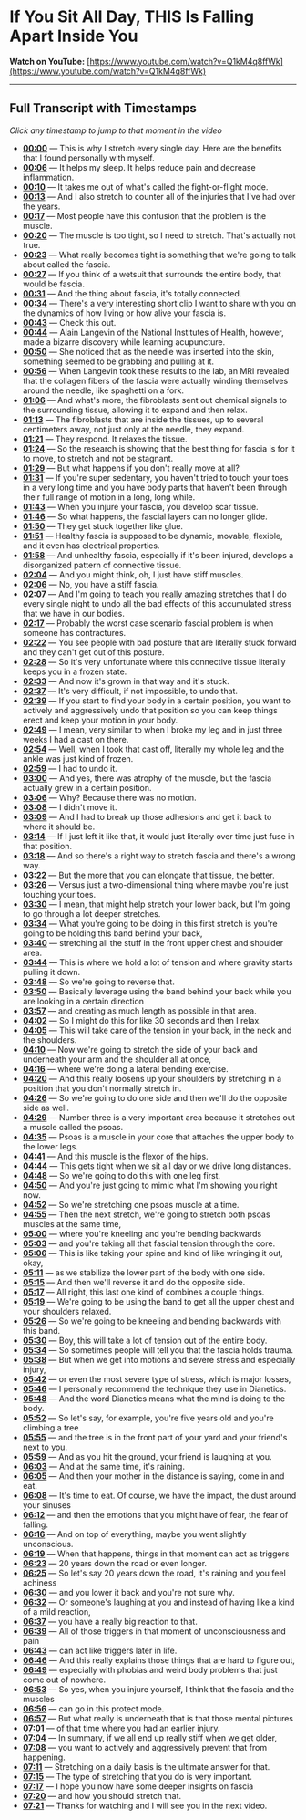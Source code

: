 # If You Sit All Day, THIS Is Falling Apart Inside You

**Watch on YouTube:** [https://www.youtube.com/watch?v=Q1kM4q8ffWk](https://www.youtube.com/watch?v=Q1kM4q8ffWk)

---

## Full Transcript with Timestamps

*Click any timestamp to jump to that moment in the video*

- **[00:00](https://www.youtube.com/watch?v=Q1kM4q8ffWk&t=0s)** — This is why I stretch every single day. Here are the benefits that I found personally with myself.
- **[00:06](https://www.youtube.com/watch?v=Q1kM4q8ffWk&t=6s)** — It helps my sleep. It helps reduce pain and decrease inflammation.
- **[00:10](https://www.youtube.com/watch?v=Q1kM4q8ffWk&t=10s)** — It takes me out of what's called the fight-or-flight mode.
- **[00:13](https://www.youtube.com/watch?v=Q1kM4q8ffWk&t=13s)** — And I also stretch to counter all of the injuries that I've had over the years.
- **[00:17](https://www.youtube.com/watch?v=Q1kM4q8ffWk&t=17s)** — Most people have this confusion that the problem is the muscle.
- **[00:20](https://www.youtube.com/watch?v=Q1kM4q8ffWk&t=20s)** — The muscle is too tight, so I need to stretch. That's actually not true.
- **[00:23](https://www.youtube.com/watch?v=Q1kM4q8ffWk&t=23s)** — What really becomes tight is something that we're going to talk about called the fascia.
- **[00:27](https://www.youtube.com/watch?v=Q1kM4q8ffWk&t=27s)** — If you think of a wetsuit that surrounds the entire body, that would be fascia.
- **[00:31](https://www.youtube.com/watch?v=Q1kM4q8ffWk&t=31s)** — And the thing about fascia, it's totally connected.
- **[00:34](https://www.youtube.com/watch?v=Q1kM4q8ffWk&t=34s)** — There's a very interesting short clip I want to share with you on the dynamics of how living or how alive your fascia is.
- **[00:43](https://www.youtube.com/watch?v=Q1kM4q8ffWk&t=43s)** — Check this out.
- **[00:44](https://www.youtube.com/watch?v=Q1kM4q8ffWk&t=44s)** — Alain Langevin of the National Institutes of Health, however, made a bizarre discovery while learning acupuncture.
- **[00:50](https://www.youtube.com/watch?v=Q1kM4q8ffWk&t=50s)** — She noticed that as the needle was inserted into the skin, something seemed to be grabbing and pulling at it.
- **[00:56](https://www.youtube.com/watch?v=Q1kM4q8ffWk&t=56s)** — When Langevin took these results to the lab, an MRI revealed that the collagen fibers of the fascia were actually winding themselves around the needle, like spaghetti on a fork.
- **[01:06](https://www.youtube.com/watch?v=Q1kM4q8ffWk&t=66s)** — And what's more, the fibroblasts sent out chemical signals to the surrounding tissue, allowing it to expand and then relax.
- **[01:13](https://www.youtube.com/watch?v=Q1kM4q8ffWk&t=73s)** — The fibroblasts that are inside the tissues, up to several centimeters away, not just only at the needle, they expand.
- **[01:21](https://www.youtube.com/watch?v=Q1kM4q8ffWk&t=81s)** — They respond. It relaxes the tissue.
- **[01:24](https://www.youtube.com/watch?v=Q1kM4q8ffWk&t=84s)** — So the research is showing that the best thing for fascia is for it to move, to stretch and not be stagnant.
- **[01:29](https://www.youtube.com/watch?v=Q1kM4q8ffWk&t=89s)** — But what happens if you don't really move at all?
- **[01:31](https://www.youtube.com/watch?v=Q1kM4q8ffWk&t=91s)** — If you're super sedentary, you haven't tried to touch your toes in a very long time and you have body parts that haven't been through their full range of motion in a long, long while.
- **[01:43](https://www.youtube.com/watch?v=Q1kM4q8ffWk&t=103s)** — When you injure your fascia, you develop scar tissue.
- **[01:46](https://www.youtube.com/watch?v=Q1kM4q8ffWk&t=106s)** — So what happens, the fascial layers can no longer glide.
- **[01:50](https://www.youtube.com/watch?v=Q1kM4q8ffWk&t=110s)** — They get stuck together like glue.
- **[01:51](https://www.youtube.com/watch?v=Q1kM4q8ffWk&t=111s)** — Healthy fascia is supposed to be dynamic, movable, flexible, and it even has electrical properties.
- **[01:58](https://www.youtube.com/watch?v=Q1kM4q8ffWk&t=118s)** — And unhealthy fascia, especially if it's been injured, develops a disorganized pattern of connective tissue.
- **[02:04](https://www.youtube.com/watch?v=Q1kM4q8ffWk&t=124s)** — And you might think, oh, I just have stiff muscles.
- **[02:06](https://www.youtube.com/watch?v=Q1kM4q8ffWk&t=126s)** — No, you have a stiff fascia.
- **[02:07](https://www.youtube.com/watch?v=Q1kM4q8ffWk&t=127s)** — And I'm going to teach you really amazing stretches that I do every single night to undo all the bad effects of this accumulated stress that we have in our bodies.
- **[02:17](https://www.youtube.com/watch?v=Q1kM4q8ffWk&t=137s)** — Probably the worst case scenario fascial problem is when someone has contractures.
- **[02:22](https://www.youtube.com/watch?v=Q1kM4q8ffWk&t=142s)** — You see people with bad posture that are literally stuck forward and they can't get out of this posture.
- **[02:28](https://www.youtube.com/watch?v=Q1kM4q8ffWk&t=148s)** — So it's very unfortunate where this connective tissue literally keeps you in a frozen state.
- **[02:33](https://www.youtube.com/watch?v=Q1kM4q8ffWk&t=153s)** — And now it's grown in that way and it's stuck.
- **[02:37](https://www.youtube.com/watch?v=Q1kM4q8ffWk&t=157s)** — It's very difficult, if not impossible, to undo that.
- **[02:39](https://www.youtube.com/watch?v=Q1kM4q8ffWk&t=159s)** — If you start to find your body in a certain position, you want to actively and aggressively undo that position so you can keep things erect and keep your motion in your body.
- **[02:49](https://www.youtube.com/watch?v=Q1kM4q8ffWk&t=169s)** — I mean, very similar to when I broke my leg and in just three weeks I had a cast on there.
- **[02:54](https://www.youtube.com/watch?v=Q1kM4q8ffWk&t=174s)** — Well, when I took that cast off, literally my whole leg and the ankle was just kind of frozen.
- **[02:59](https://www.youtube.com/watch?v=Q1kM4q8ffWk&t=179s)** — I had to undo it.
- **[03:00](https://www.youtube.com/watch?v=Q1kM4q8ffWk&t=180s)** — And yes, there was atrophy of the muscle, but the fascia actually grew in a certain position.
- **[03:06](https://www.youtube.com/watch?v=Q1kM4q8ffWk&t=186s)** — Why? Because there was no motion.
- **[03:08](https://www.youtube.com/watch?v=Q1kM4q8ffWk&t=188s)** — I didn't move it.
- **[03:09](https://www.youtube.com/watch?v=Q1kM4q8ffWk&t=189s)** — And I had to break up those adhesions and get it back to where it should be.
- **[03:14](https://www.youtube.com/watch?v=Q1kM4q8ffWk&t=194s)** — If I just left it like that, it would just literally over time just fuse in that position.
- **[03:18](https://www.youtube.com/watch?v=Q1kM4q8ffWk&t=198s)** — And so there's a right way to stretch fascia and there's a wrong way.
- **[03:22](https://www.youtube.com/watch?v=Q1kM4q8ffWk&t=202s)** — But the more that you can elongate that tissue, the better.
- **[03:26](https://www.youtube.com/watch?v=Q1kM4q8ffWk&t=206s)** — Versus just a two-dimensional thing where maybe you're just touching your toes.
- **[03:30](https://www.youtube.com/watch?v=Q1kM4q8ffWk&t=210s)** — I mean, that might help stretch your lower back, but I'm going to go through a lot deeper stretches.
- **[03:34](https://www.youtube.com/watch?v=Q1kM4q8ffWk&t=214s)** — What you're going to be doing in this first stretch is you're going to be holding this band behind your back,
- **[03:40](https://www.youtube.com/watch?v=Q1kM4q8ffWk&t=220s)** — stretching all the stuff in the front upper chest and shoulder area.
- **[03:44](https://www.youtube.com/watch?v=Q1kM4q8ffWk&t=224s)** — This is where we hold a lot of tension and where gravity starts pulling it down.
- **[03:48](https://www.youtube.com/watch?v=Q1kM4q8ffWk&t=228s)** — So we're going to reverse that.
- **[03:50](https://www.youtube.com/watch?v=Q1kM4q8ffWk&t=230s)** — Basically leverage using the band behind your back while you are looking in a certain direction
- **[03:57](https://www.youtube.com/watch?v=Q1kM4q8ffWk&t=237s)** — and creating as much length as possible in that area.
- **[04:02](https://www.youtube.com/watch?v=Q1kM4q8ffWk&t=242s)** — So I might do this for like 30 seconds and then I relax.
- **[04:05](https://www.youtube.com/watch?v=Q1kM4q8ffWk&t=245s)** — This will take care of the tension in your back, in the neck and the shoulders.
- **[04:10](https://www.youtube.com/watch?v=Q1kM4q8ffWk&t=250s)** — Now we're going to stretch the side of your back and underneath your arm and the shoulder all at once,
- **[04:16](https://www.youtube.com/watch?v=Q1kM4q8ffWk&t=256s)** — where we're doing a lateral bending exercise.
- **[04:20](https://www.youtube.com/watch?v=Q1kM4q8ffWk&t=260s)** — And this really loosens up your shoulders by stretching in a position that you don't normally stretch in.
- **[04:26](https://www.youtube.com/watch?v=Q1kM4q8ffWk&t=266s)** — So we're going to do one side and then we'll do the opposite side as well.
- **[04:29](https://www.youtube.com/watch?v=Q1kM4q8ffWk&t=269s)** — Number three is a very important area because it stretches out a muscle called the psoas.
- **[04:35](https://www.youtube.com/watch?v=Q1kM4q8ffWk&t=275s)** — Psoas is a muscle in your core that attaches the upper body to the lower legs.
- **[04:41](https://www.youtube.com/watch?v=Q1kM4q8ffWk&t=281s)** — And this muscle is the flexor of the hips.
- **[04:44](https://www.youtube.com/watch?v=Q1kM4q8ffWk&t=284s)** — This gets tight when we sit all day or we drive long distances.
- **[04:48](https://www.youtube.com/watch?v=Q1kM4q8ffWk&t=288s)** — So we're going to do this with one leg first.
- **[04:50](https://www.youtube.com/watch?v=Q1kM4q8ffWk&t=290s)** — And you're just going to mimic what I'm showing you right now.
- **[04:52](https://www.youtube.com/watch?v=Q1kM4q8ffWk&t=292s)** — So we're stretching one psoas muscle at a time.
- **[04:55](https://www.youtube.com/watch?v=Q1kM4q8ffWk&t=295s)** — Then the next stretch, we're going to stretch both psoas muscles at the same time,
- **[05:00](https://www.youtube.com/watch?v=Q1kM4q8ffWk&t=300s)** — where you're kneeling and you're bending backwards
- **[05:03](https://www.youtube.com/watch?v=Q1kM4q8ffWk&t=303s)** — and you're taking all that fascial tension through the core.
- **[05:06](https://www.youtube.com/watch?v=Q1kM4q8ffWk&t=306s)** — This is like taking your spine and kind of like wringing it out, okay,
- **[05:11](https://www.youtube.com/watch?v=Q1kM4q8ffWk&t=311s)** — as we stabilize the lower part of the body with one side.
- **[05:15](https://www.youtube.com/watch?v=Q1kM4q8ffWk&t=315s)** — And then we'll reverse it and do the opposite side.
- **[05:17](https://www.youtube.com/watch?v=Q1kM4q8ffWk&t=317s)** — All right, this last one kind of combines a couple things.
- **[05:19](https://www.youtube.com/watch?v=Q1kM4q8ffWk&t=319s)** — We're going to be using the band to get all the upper chest and your shoulders relaxed.
- **[05:26](https://www.youtube.com/watch?v=Q1kM4q8ffWk&t=326s)** — So we're going to be kneeling and bending backwards with this band.
- **[05:30](https://www.youtube.com/watch?v=Q1kM4q8ffWk&t=330s)** — Boy, this will take a lot of tension out of the entire body.
- **[05:34](https://www.youtube.com/watch?v=Q1kM4q8ffWk&t=334s)** — So sometimes people will tell you that the fascia holds trauma.
- **[05:38](https://www.youtube.com/watch?v=Q1kM4q8ffWk&t=338s)** — But when we get into motions and severe stress and especially injury,
- **[05:42](https://www.youtube.com/watch?v=Q1kM4q8ffWk&t=342s)** — or even the most severe type of stress, which is major losses,
- **[05:46](https://www.youtube.com/watch?v=Q1kM4q8ffWk&t=346s)** — I personally recommend the technique they use in Dianetics.
- **[05:48](https://www.youtube.com/watch?v=Q1kM4q8ffWk&t=348s)** — And the word Dianetics means what the mind is doing to the body.
- **[05:52](https://www.youtube.com/watch?v=Q1kM4q8ffWk&t=352s)** — So let's say, for example, you're five years old and you're climbing a tree
- **[05:55](https://www.youtube.com/watch?v=Q1kM4q8ffWk&t=355s)** — and the tree is in the front part of your yard and your friend's next to you.
- **[05:59](https://www.youtube.com/watch?v=Q1kM4q8ffWk&t=359s)** — And as you hit the ground, your friend is laughing at you.
- **[06:03](https://www.youtube.com/watch?v=Q1kM4q8ffWk&t=363s)** — And at the same time, it's raining.
- **[06:05](https://www.youtube.com/watch?v=Q1kM4q8ffWk&t=365s)** — And then your mother in the distance is saying, come in and eat.
- **[06:08](https://www.youtube.com/watch?v=Q1kM4q8ffWk&t=368s)** — It's time to eat. Of course, we have the impact, the dust around your sinuses
- **[06:12](https://www.youtube.com/watch?v=Q1kM4q8ffWk&t=372s)** — and then the emotions that you might have of fear, the fear of falling.
- **[06:16](https://www.youtube.com/watch?v=Q1kM4q8ffWk&t=376s)** — And on top of everything, maybe you went slightly unconscious.
- **[06:19](https://www.youtube.com/watch?v=Q1kM4q8ffWk&t=379s)** — When that happens, things in that moment can act as triggers
- **[06:23](https://www.youtube.com/watch?v=Q1kM4q8ffWk&t=383s)** — 20 years down the road or even longer.
- **[06:25](https://www.youtube.com/watch?v=Q1kM4q8ffWk&t=385s)** — So let's say 20 years down the road, it's raining and you feel achiness
- **[06:30](https://www.youtube.com/watch?v=Q1kM4q8ffWk&t=390s)** — and you lower it back and you're not sure why.
- **[06:32](https://www.youtube.com/watch?v=Q1kM4q8ffWk&t=392s)** — Or someone's laughing at you and instead of having like a kind of a mild reaction,
- **[06:37](https://www.youtube.com/watch?v=Q1kM4q8ffWk&t=397s)** — you have a really big reaction to that.
- **[06:39](https://www.youtube.com/watch?v=Q1kM4q8ffWk&t=399s)** — All of those triggers in that moment of unconsciousness and pain
- **[06:43](https://www.youtube.com/watch?v=Q1kM4q8ffWk&t=403s)** — can act like triggers later in life.
- **[06:46](https://www.youtube.com/watch?v=Q1kM4q8ffWk&t=406s)** — And this really explains those things that are hard to figure out,
- **[06:49](https://www.youtube.com/watch?v=Q1kM4q8ffWk&t=409s)** — especially with phobias and weird body problems that just come out of nowhere.
- **[06:53](https://www.youtube.com/watch?v=Q1kM4q8ffWk&t=413s)** — So yes, when you injure yourself, I think that the fascia and the muscles
- **[06:56](https://www.youtube.com/watch?v=Q1kM4q8ffWk&t=416s)** — can go in this protect mode.
- **[06:57](https://www.youtube.com/watch?v=Q1kM4q8ffWk&t=417s)** — But what really is underneath that is that those mental pictures
- **[07:01](https://www.youtube.com/watch?v=Q1kM4q8ffWk&t=421s)** — of that time where you had an earlier injury.
- **[07:04](https://www.youtube.com/watch?v=Q1kM4q8ffWk&t=424s)** — In summary, if we all end up really stiff when we get older,
- **[07:08](https://www.youtube.com/watch?v=Q1kM4q8ffWk&t=428s)** — you want to actively and aggressively prevent that from happening.
- **[07:11](https://www.youtube.com/watch?v=Q1kM4q8ffWk&t=431s)** — Stretching on a daily basis is the ultimate answer for that.
- **[07:15](https://www.youtube.com/watch?v=Q1kM4q8ffWk&t=435s)** — The type of stretching that you do is very important.
- **[07:17](https://www.youtube.com/watch?v=Q1kM4q8ffWk&t=437s)** — I hope you now have some deeper insights on fascia
- **[07:20](https://www.youtube.com/watch?v=Q1kM4q8ffWk&t=440s)** — and how you should stretch that.
- **[07:21](https://www.youtube.com/watch?v=Q1kM4q8ffWk&t=441s)** — Thanks for watching and I will see you in the next video.
